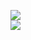 [![](https://img.shields.io/badge/Made%20With-Github%20Spray-lightgrey.svg?style=for-the-badge&logo=github)](https://github.com/Annihil/github-spray#9525)  
[![](https://i.imgur.com/2DrTn0Z.gif)](https://github.com/Annihil/github-spray)